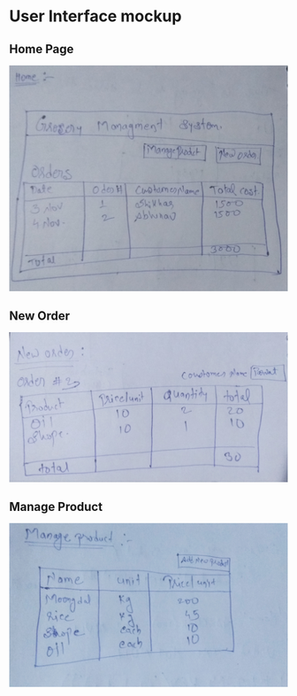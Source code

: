 # User Interface mockup

## Home Page

![image info](../Images/home.jpg)

## New Order

![image info](../Images/neworder.jpg)

## Manage Product

![image info](../Images/manageProduct.jpg)

